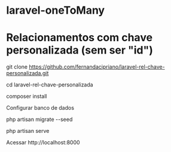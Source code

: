 # laravel-oneToMany 
# Relacionamentos com chave personalizada (sem ser "id")

git clone https://github.com/fernandacipriano/laravel-rel-chave-personalizada.git

cd laravel-rel-chave-personalizada

composer install

Configurar banco de dados

php artisan migrate --seed

php artisan serve

Acessar http://localhost:8000
